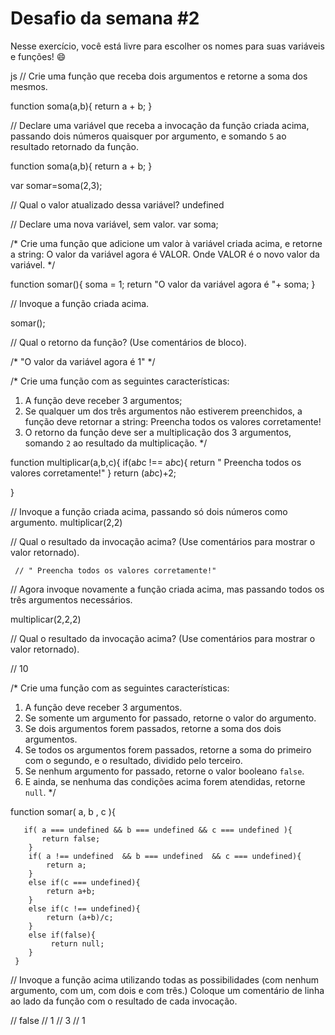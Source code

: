 # Desafio da semana #2

Nesse exercício, você está livre para escolher os nomes para suas variáveis e funções! :smile:

js
// Crie uma função que receba dois argumentos e retorne a soma dos mesmos.

 function soma(a,b){
       return a + b;
 }

// Declare uma variável que receba a invocação da função criada acima, passando dois números quaisquer por argumento, e somando `5` ao resultado retornado da função.

function soma(a,b){
       return a + b;
 }

 var somar=soma(2,3);

// Qual o valor atualizado dessa variável?
undefined

// Declare uma nova variável, sem valor.
var soma;

/*
Crie uma função que adicione um valor à variável criada acima, e retorne a string:
    O valor da variável agora é VALOR.
Onde VALOR é o novo valor da variável.
*/

function somar(){
  soma = 1;
  return "O valor da variável agora é  "+ soma;
}

// Invoque a função criada acima.

somar();

// Qual o retorno da função? (Use comentários de bloco).

/* "O valor da variável agora é 1" */

/*
Crie uma função com as seguintes características:
1. A função deve receber 3 argumentos;
2. Se qualquer um dos três argumentos não estiverem preenchidos, a função deve retornar a string:
    Preencha todos os valores corretamente!
3. O retorno da função deve ser a multiplicação dos 3 argumentos, somando `2` ao resultado da multiplicação.
*/

function multiplicar(a,b,c){
       if(a*b*c !==  a*b*c){
         return " Preencha todos os valores corretamente!"
}
return (a*b*c)+2;

}

// Invoque a função criada acima, passando só dois números como argumento.
multiplicar(2,2)

// Qual o resultado da invocação acima? (Use comentários para mostrar o valor retornado).

     // " Preencha todos os valores corretamente!"

// Agora invoque novamente a função criada acima, mas passando todos os três argumentos necessários.

multiplicar(2,2,2)


// Qual o resultado da invocação acima? (Use comentários para mostrar o valor retornado).

// 10

/*
Crie uma função com as seguintes características:
1. A função deve receber 3 argumentos.
2. Se somente um argumento for passado, retorne o valor do argumento.
3. Se dois argumentos forem passados, retorne a soma dos dois argumentos.
4. Se todos os argumentos forem passados, retorne a soma do primeiro com o segundo, e o resultado, dividido pelo terceiro.
5. Se nenhum argumento for passado, retorne o valor booleano `false`.
6. E ainda, se nenhuma das condições acima forem atendidas, retorne `null`.
*/

function somar( a, b , c ){

       if( a === undefined && b === undefined && c === undefined ){
           return false;
        }
        if( a !== undefined  && b === undefined  && c === undefined){
            return a;
        }
        else if(c === undefined){
            return a+b;
        }
        else if(c !== undefined){
            return (a+b)/c;
        }
        else if(false){
             return null;
        }
     }

// Invoque a função acima utilizando todas as possibilidades (com nenhum argumento, com um, com dois e com três.) Coloque um comentário de linha ao lado da função com o resultado de cada invocação.

// false
// 1
// 3
// 1
